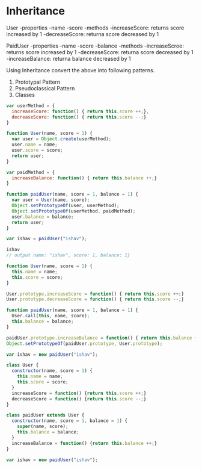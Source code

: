 # Inheritance

User
  -properties
    -name
    -score
  -methods
    -increaseScore: returns score increased by 1
    -decreaseScore: returna score decreased by 1

PaidUser
  -properties
    -name
    -score
    -balance
  -methods
    -increaseScroe: returns score increased by 1
    -decreaseScore: returna score decreased by 1
    -increaseBalance: returna balance decreased by 1

Using Inheritance convert the above into following patterns.

1. Prototypal Pattern
2. Pseudoclassical Pattern
3. Classes

<!-- 1. prototypal pattern -->

```js
var userMethod = {
  increaseScore: function() { return this.score ++;},
  decreaseScore: function() { return this.score --;}
}

function User(name, score = 1) {
  var user = Object.create(userMethod);
  user.name = name;
  user.score = score;
  return user;
}

var paidMethod = {
  increaseBalance: function() { return this.balance ++;}
}

function paidUser(name, score = 1, balance = 1) {
  var user = User(name, score);
  Object.setPrototypeOf(user, userMethod);
  Object.setPrototypeOf(userMethod, paidMethod);
  user.balance = balance;
  return user;
}

var ishav = paidUser("ishav");

ishav
// output name: "ishav", score: 1, balance: 1}


```

<!-- 2. Pseudoclassical Pattern -->
```js
function User(name, score = 1) {
  this.name = name;
  this.score = score;
}

User.prototype.increaseScore = function() { return this.score ++;}
User.prototype.decreaseScore = function() { return this.score --;}

function paidUser(name, score = 1, balance = 1) {
  User.call(this, name, score);
  this.balance = balance;
}

paidUser.prototype.increaseBalance = function() { return this.balance ++;}
Object.setPrototypeOf(paidUser.prototype, User.prototype);

var ishav = new paidUser("ishav");

```

<!-- 3. classes -->
```js
class User {
  constructor(name, score = 1) {
    this.name = name;
    this.score = score;
  }
  increaseScore = function() {return this.score ++;}
  decreaseScore = function() {return this.score --;}
}

class paidUser extends User {
  constructor(name, score = 1, balance = 1) {
    super(name, score);
    this.balance = balance;
  }
  increaseBalance = function() {return this.balance ++;}
}

var ishav = new paidUser("ishav");
```